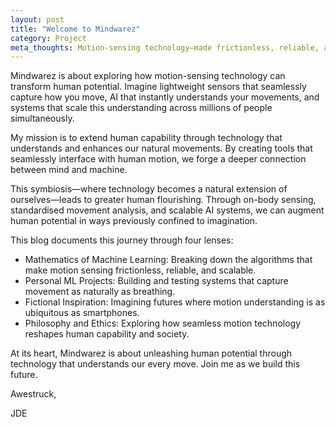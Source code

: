 ```yaml
---
layout: post
title: "Welcome to Mindwarez"
category: Project
meta_thoughts: Motion-sensing technology—made frictionless, reliable, and scalable—becomes an extension of ourselves to enhance human flourishing.
---
```


<div class="post-content">
<p>
Mindwarez is about exploring how motion-sensing technology can transform human potential. Imagine lightweight sensors that seamlessly capture how you move, AI that instantly understands your movements, and systems that scale this understanding across millions of people simultaneously.
</p>

<p>
My mission is to extend human capability through technology that understands and enhances our natural movements. By creating tools that seamlessly interface with human motion, we forge a deeper connection between mind and machine. 
</p>

<p>
This symbiosis—where technology becomes a natural extension of ourselves—leads to greater human flourishing. Through on-body sensing, standardised movement analysis, and scalable AI systems, we can augment human potential in ways previously confined to imagination.
</p>

<p>
This blog documents this journey through four lenses:

- Mathematics of Machine Learning: Breaking down the algorithms that make motion sensing frictionless, reliable, and scalable.
- Personal ML Projects: Building and testing systems that capture movement as naturally as breathing.
- Fictional Inspiration: Imagining futures where motion understanding is as ubiquitous as smartphones.
- Philosophy and Ethics: Exploring how seamless motion technology reshapes human capability and society.
</p>

<p>
At its heart, Mindwarez is about unleashing human potential through technology that understands our every move. Join me as we build this future.
</p>

Awestruck,

JDE
</div>
